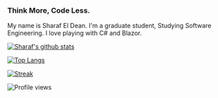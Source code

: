### Think More, Code Less.
My name is Sharaf El Dean.
I'm a graduate student, Studying Software Engineering.
I love playing with C# and Blazor.


[![Sharaf's github stats](https://github-readme-stats.vercel.app/api?username=sharaf-mansour&show_icons=true&title_color=fff&icon_color=79ff97&text_color=9f9f9f&bg_color=151515&)](https://github.com/Sharaf-Mansour)

[![Top Langs](https://github-readme-stats.vercel.app/api/top-langs/?username=Sharaf-Mansour&layout=compact&title_color=fff&icon_color=79ff97&text_color=9f9f9f&bg_color=151515)](https://github.com/Sharaf-Mansour)

[![Streak](https://github-readme-streak-stats.herokuapp.com/?user=sharaf-mansour&theme=dark)](https://github.com/Sharaf-Mansour)

![Profile views](https://gpvc.arturio.dev/sharaf-mansour) 
